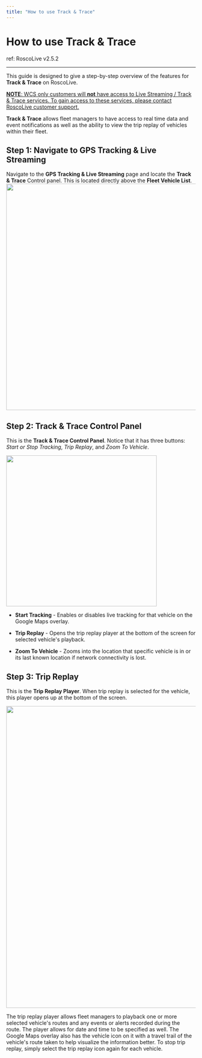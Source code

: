 ```yaml
---
title: "How to use Track & Trace"
---
```

# How to use Track & Trace

ref: RoscoLive v2.5.2

------------------------------------------------------------------------

This guide is designed to give a step-by-step overview of the features for **Track & Trace** on RoscoLive.  
  
<u>**NOTE**: WCS only customers will **not** have access to Live Streaming / Track & Trace services. To gain access to these services, please contact RoscoLive customer support.</u>  
  

**Track & Trace** allows fleet managers to have access to real time data and event notifications as well as the ability to view the trip replay of vehicles within their fleet.

## Step 1: Navigate to GPS Tracking & Live Streaming

Navigate to the **GPS Tracking & Live Streaming** page and locate the **Track & Trace** Control panel. This is located directly above the **Fleet Vehicle List**. <img src="/rosco/product/roscolive2.0/how_to_guide/gps_tracking/rlgps_ls_page_t_t.jpg" class="align-center" width="600" />  
  

## Step 2: Track & Trace Control Panel

This is the **Track & Trace Control Panel**. Notice that it has three buttons: *Start or Stop Tracking*, *Trip Replay*, and *Zoom To Vehicle*.  
  
<img src="/rosco/product/roscolive2.0/how_to_guide/gps_tracking/rlt_t_panel.jpg" class="align-center" width="400" />

-   **Start Tracking** - Enables or disables live tracking for that vehicle on the Google Maps overlay.
-   **Trip Replay** - Opens the trip replay player at the bottom of the screen for selected vehicle's playback.
-   **Zoom To Vehicle** - Zooms into the location that specific vehicle is in or its last known location if network connectivity is lost.  
      

## Step 3: Trip Replay

This is the **Trip Replay Player**. When trip replay is selected for the vehicle, this player opens up at the bottom of the screen.  
  
<img src="/rosco/product/roscolive2.0/how_to_guide/gps_tracking/rltrip_replay.jpg" class="align-center" width="800" />  
  
The trip replay player allows fleet managers to playback one or more selected vehicle's routes and any events or alerts recorded during the route. The player allows for date and time to be specified as well. The Google Maps overlay also has the vehicle icon on it with a travel trail of the vehicle's route taken to help visualize the information better. To stop trip replay, simply select the trip replay icon again for each vehicle.
